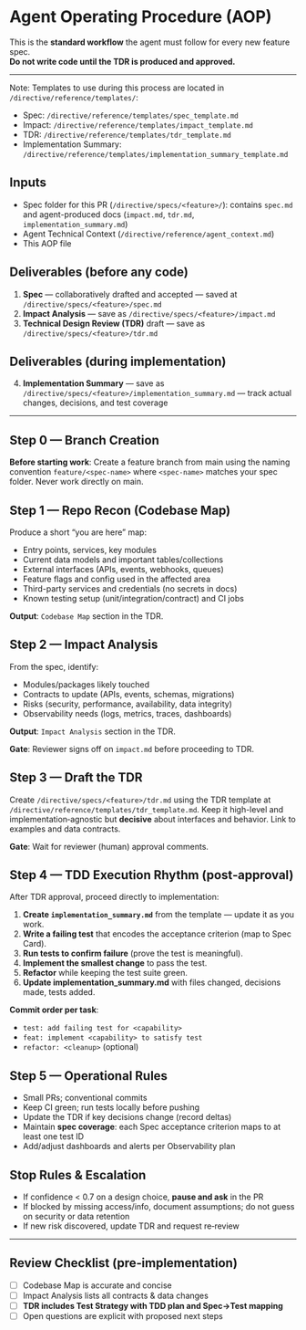 # Agent Operating Procedure (AOP)

This is the **standard workflow** the agent must follow for every new feature spec.  
**Do not write code until the TDR is produced and approved.**

---

Note: Templates to use during this process are located in `/directive/reference/templates/`:
- Spec: `/directive/reference/templates/spec_template.md`
- Impact: `/directive/reference/templates/impact_template.md`
- TDR: `/directive/reference/templates/tdr_template.md`
- Implementation Summary: `/directive/reference/templates/implementation_summary_template.md`

## Inputs
- Spec folder for this PR (`/directive/specs/<feature>/`): contains `spec.md` and agent-produced docs (`impact.md`, `tdr.md`, `implementation_summary.md`)
- Agent Technical Context (`/directive/reference/agent_context.md`)
- This AOP file

## Deliverables (before any code)
1. **Spec** — collaboratively drafted and accepted — saved at `/directive/specs/<feature>/spec.md`
2. **Impact Analysis** — save as `/directive/specs/<feature>/impact.md`
3. **Technical Design Review (TDR)** draft — save as `/directive/specs/<feature>/tdr.md`

## Deliverables (during implementation)
4. **Implementation Summary** — save as `/directive/specs/<feature>/implementation_summary.md` — track actual changes, decisions, and test coverage

---

## Step 0 — Branch Creation
**Before starting work**: Create a feature branch from main using the naming convention `feature/<spec-name>` where `<spec-name>` matches your spec folder. Never work directly on main.

## Step 1 — Repo Recon (Codebase Map)
Produce a short “you are here” map:
- Entry points, services, key modules
- Current data models and important tables/collections
- External interfaces (APIs, events, webhooks, queues)
- Feature flags and config used in the affected area
- Third-party services and credentials (no secrets in docs)
- Known testing setup (unit/integration/contract) and CI jobs

**Output**: `Codebase Map` section in the TDR.

## Step 2 — Impact Analysis
From the spec, identify:
- Modules/packages likely touched
- Contracts to update (APIs, events, schemas, migrations)
- Risks (security, performance, availability, data integrity)
- Observability needs (logs, metrics, traces, dashboards)

**Output**: `Impact Analysis` section in the TDR.

**Gate**: Reviewer signs off on `impact.md` before proceeding to TDR.

## Step 3 — Draft the TDR
Create `/directive/specs/<feature>/tdr.md` using the TDR template at `/directive/reference/templates/tdr_template.md`. Keep it high-level and implementation‑agnostic but **decisive** about interfaces and behavior. Link to examples and data contracts.

**Gate**: Wait for reviewer (human) approval comments.

## Step 4 — TDD Execution Rhythm (post‑approval)
After TDR approval, proceed directly to implementation:
1. **Create `implementation_summary.md`** from the template — update it as you work.  
2. **Write a failing test** that encodes the acceptance criterion (map to Spec Card).  
3. **Run tests to confirm failure** (prove the test is meaningful).  
4. **Implement the smallest change** to pass the test.  
5. **Refactor** while keeping the test suite green.  
6. **Update implementation_summary.md** with files changed, decisions made, tests added.

**Commit order per task**:  
- `test: add failing test for <capability>`  
- `feat: implement <capability> to satisfy test`  
- `refactor: <cleanup>` (optional)

## Step 5 — Operational Rules
- Small PRs; conventional commits
- Keep CI green; run tests locally before pushing
- Update the TDR if key decisions change (record deltas)
- Maintain **spec coverage**: each Spec acceptance criterion maps to at least one test ID
- Add/adjust dashboards and alerts per Observability plan

## Stop Rules & Escalation
- If confidence < 0.7 on a design choice, **pause and ask** in the PR
- If blocked by missing access/info, document assumptions; do not guess on security or data retention
- If new risk discovered, update TDR and request re‑review

---

## Review Checklist (pre‑implementation)
- [ ] Codebase Map is accurate and concise
- [ ] Impact Analysis lists all contracts & data changes
- [ ] **TDR includes Test Strategy with TDD plan and Spec→Test mapping**
- [ ] Open questions are explicit with proposed next steps

